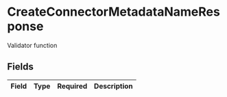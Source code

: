 # CreateConnectorMetadataNameResponse

Validator function


## Fields

| Field       | Type        | Required    | Description |
| ----------- | ----------- | ----------- | ----------- |